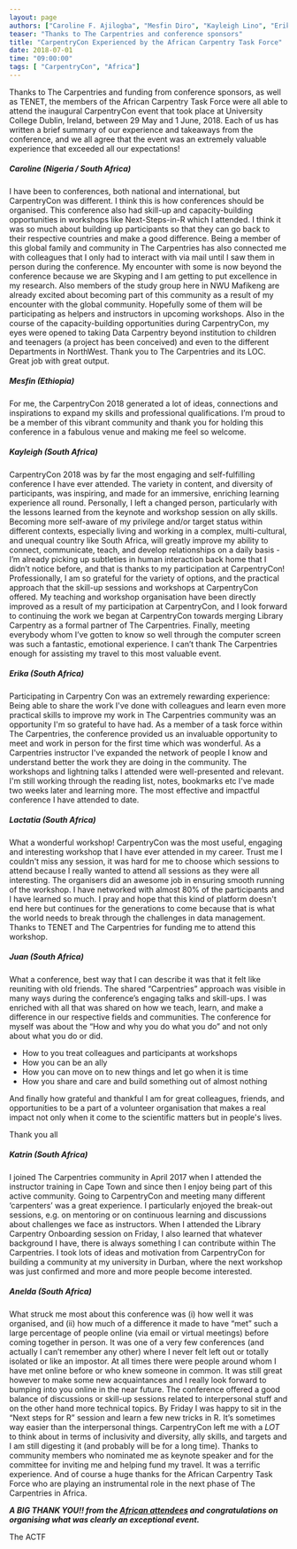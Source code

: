 ```yaml
---
layout: page
authors: ["Caroline F. Ajilogba", "Mesfin Diro", "Kayleigh Lino", "Erika Mias", "Lactatia Motsuku", "Juan Steyn", "Katrin Tirok", "Anelda van der Walt"]
teaser: "Thanks to The Carpentries and conference sponsors"
title: "CarpentryCon Experienced by the African Carpentry Task Force"
date: 2018-07-01
time: "09:00:00"
tags: [ "CarpentryCon", "Africa"]
---
```


Thanks to The Carpentries and funding from conference sponsors, as well as TENET, the members of the African Carpentry Task Force were all able to attend the inaugural CarpentryCon event that took place at University College Dublin, Ireland, between 29 May and 1 June, 2018. Each of us has written a brief summary of our experience and takeaways from the conference, and we all agree that the event was an extremely valuable experience that exceeded all our expectations!


##### Caroline (Nigeria / South Africa)

I have been to conferences, both national and international, but CarpentryCon was different. I think this is how conferences should be organised. This conference also had skill-up and capacity-building opportunities in workshops like Next-Steps-in-R which I attended. I think it was so much about building up participants so that they can go back to their respective countries and make a good difference. Being a member of this global family and community in The Carpentries has also connected me with colleagues that I only had to interact with via mail until I saw them in person during the conference. My encounter with some is now beyond the conference because we are Skyping and I am getting to put excellence in my research. Also members of the study group here in NWU Mafikeng are already excited about becoming part of this community as a result of my encounter with the global community. Hopefully some of them will be participating as helpers and instructors in upcoming workshops. Also in the course of the capacity-building opportunities during CarpentryCon, my eyes were opened to taking Data Carpentry beyond institution to children and teenagers (a project has been conceived) and even to the different Departments in NorthWest. Thank you to The Carpentries and its LOC. Great job with great output.


##### Mesfin (Ethiopia)

For me, the CarpentryCon 2018 generated a lot of ideas, connections and inspirations to expand my skills and professional qualifications. I’m proud to be a member of this vibrant community and thank you for holding this conference in a fabulous venue and making me feel so welcome. 


##### Kayleigh (South Africa)

CarpentryCon 2018 was by far the most engaging and self-fulfilling conference I have ever attended. The variety in content, and diversity of participants, was inspiring, and made for an immersive, enriching learning experience all round. Personally, I left a changed person, particularly with the lessons learned from the keynote and workshop session on ally skills. Becoming more self-aware of my privilege and/or target status within different contexts, especially living and working in a complex, multi-cultural, and unequal country like South Africa, will greatly improve my ability to connect, communicate, teach, and develop relationships on a daily basis - I’m already picking up subtleties in human interaction back home that I didn’t notice before, and that is thanks to my participation at CarpentryCon! Professionally, I am so grateful for the variety of options, and the practical approach that the skill-up sessions and workshops at CarpentryCon offered. My teaching and workshop organisation have been directly improved as a result of my participation at CarpentryCon, and I look forward to continuing the work we began at CarpentryCon towards merging Library Carpentry as a formal partner of The Carpentries. Finally, meeting everybody whom I’ve gotten to know so well through the computer screen was such a fantastic, emotional experience. I can’t thank The Carpentries enough for assisting my travel to this most valuable event.


##### Erika (South Africa)

Participating in Carpentry Con was an extremely rewarding experience: Being able to share the work I've done with colleagues and learn even more practical skills to improve my work in The Carpentries community was an opportunity I'm so grateful to have had. As a member of a task force within The Carpentries, the conference provided us an invaluable opportunity to meet and work in person for the first time which was wonderful. As a Carpentries instructor I've expanded the network of people I know and understand better the work they are doing in the community. The workshops and lightning talks I attended were well-presented and relevant. I'm still working through the reading list, notes, bookmarks etc I've made two weeks later and learning more. The most effective and impactful conference I have attended to date.


##### Lactatia (South Africa)

What a wonderful workshop! CarpentryCon was the most useful, engaging and interesting workshop that I have ever attended in my career. Trust me I couldn't miss any session, it was hard for me to choose which sessions to attend because I really wanted to attend all sessions as they were all interesting. The organisers did an awesome job in ensuring smooth running of the workshop. I have networked with almost 80% of the participants and I have learned so much. I pray and hope that this kind of platform doesn't end here but continues for the generations to come because that is what the world needs to break through the challenges in data management. Thanks to TENET and The Carpentries for funding me to attend this workshop.


##### Juan (South Africa)

What a conference, best way that I can describe it was that it felt like reuniting with old friends. The shared “Carpentries” 
approach was visible in many ways during the conference’s engaging talks and skill-ups. I was enriched with all that was shared on how we teach, learn, and make a difference in our respective fields and communities. The conference for myself was about the “How and why you do what you do” and not only about what you do or did.  

- How to you treat colleagues and participants at workshops
- How you can be an ally
- How you can move on to new things and let go when it is time
- How you share and care and build something out of almost nothing

And finally how grateful and thankful I am for great colleagues, friends, and opportunities to be a part of a volunteer organisation that makes a real impact not only when it come to the scientific matters but in people's lives.

Thank you all


##### Katrin (South Africa)

I joined The Carpentries community in April 2017 when I attended the instructor training in Cape Town and since then I enjoy being part of this active community. Going to CarpentryCon and meeting many different ‘carpenters’ was a great experience. I particularly enjoyed the break-out sessions, e.g. on mentoring or on continuous learning and discussions about challenges we face as instructors. When I attended the Library Carpentry Onboarding session on Friday, I also learned that whatever background I have, there is always something I can contribute within The Carpentries. I took lots of ideas and motivation from CarpentryCon for building a community at my university in Durban, where the next workshop was just confirmed and more and more people become interested.


##### Anelda (South Africa)

What struck me most about this conference was (i) how well it was organised, and (ii) how much of a difference it made to have “met” such a large percentage of people online (via email or virtual meetings) before coming together in person. It was one of a very few conferences (and actually I can’t remember any other) where I never felt left out or totally isolated or like an impostor. At all times there were people around whom I have met online before or who knew someone in common. It was still great however to make some new acquaintances and I really look forward to bumping into you online in the near future. The conference offered a good balance of discussions or skill-up sessions related to interpersonal stuff and on the other hand more technical topics. By Friday I was happy to sit in the “Next steps for R” session and learn a few new tricks in R. It’s sometimes way easier than the interpersonal things. CarpentryCon left me with a *LOT* to think about in terms of inclusivity and diversity, ally skills, and targets and I am still digesting it (and probably will be for a long time). Thanks to community members who nominated me as keynote speaker and for the committee for inviting me and helping fund my travel. It was a terrific experience. And of course a huge thanks for the African Carpentry Task Force who are playing an instrumental role in the next phase of The Carpentries in Africa.

***A BIG THANK YOU!! from the [African attendees](https://www.flickr.com/photos/134305289@N03/41614266805/) and congratulations on organising what was clearly an exceptional event.***

The ACTF




